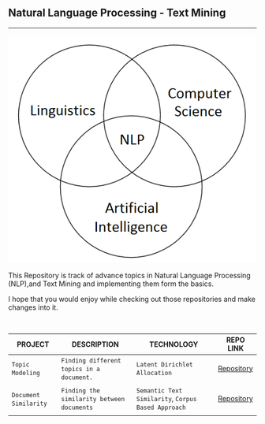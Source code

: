 
## Natural Language Processing - Text Mining
-----
![NLP](./nlp.png)


This Repository is track of advance topics in Natural Language Processing (NLP),and Text Mining and implementing them form the basics.

I hope that you would enjoy while checking out those repositories and make changes into it.

<br/>

|   PROJECT  |  DESCRIPTION  |  TECHNOLOGY  |  REPO LINK |
|-|-|-|-|
|`Topic Modeling`|`Finding different topics in a document.`|`Latent Dirichlet Allocation`|[Repository](https://github.com/soumyajit4419/Advance-NLP-Text_Mining/tree/master/Topic_Modeling)|
| | | | |
|`Document Similarity`|`Finding the similarity between documents`|`Semantic Text Similarity`, `Corpus Based Approach`|[Repository](https://github.com/soumyajit4419/Advance-NLP-Text_Mining/tree/master/%20Document_Similarity%20)|
| | | | |




